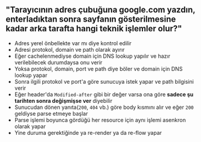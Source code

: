 ## "Tarayıcının adres çubuğuna google.com yazdın, enterladıktan sonra sayfanın gösterilmesine kadar arka tarafta hangi teknik işlemler olur?"

* Adres yerel önbellekte var mı diye kontrol edilir
* Adresi protokol, domain ve path olarak ayırır
* Eğer cachelenmediyse domain için DNS lookup yapılır ve hazır verilebilecek durumdaysa onu verir
* Yoksa protokol, domain, port ve path diye böler ve domain için DNS lookup yapar
* Sonra ilgili protokol ve port'a göre sunucuya istek yapar ve path bilgisini verir
* Eğer header'da `Modified-after` gibi bir değer varsa ona göre **sadece şu tarihten sonra değişmişse ver** diyebilir
* Sunucudan dönen yanıta(`200`, `404` vb.) göre body kısmını alır ve eğer `200` geldiyse parse etmeye başlar
* Parse işlemi boyunca gördüğü her resource için aynı işlemi asenkron olarak yapar
* Yine duruma gerektiğinde ya re-render ya da re-flow yapar

